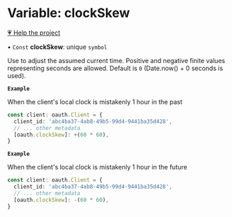 # Variable: clockSkew

[💗 Help the project](https://github.com/sponsors/panva)

• `Const` **clockSkew**: unique `symbol`

Use to adjust the assumed current time. Positive and negative finite values representing seconds
are allowed. Default is `0` (Date.now() + 0 seconds is used).

**`Example`**

When the client's local clock is mistakenly 1 hour in the past

```ts
const client: oauth.Client = {
  client_id: 'abc4ba37-4ab8-49b5-99d4-9441ba35d428',
  // ... other metadata
  [oauth.clockSkew]: +(60 * 60),
}
```

**`Example`**

When the client's local clock is mistakenly 1 hour in the future

```ts
const client: oauth.Client = {
  client_id: 'abc4ba37-4ab8-49b5-99d4-9441ba35d428',
  // ... other metadata
  [oauth.clockSkew]: -(60 * 60),
}
```
